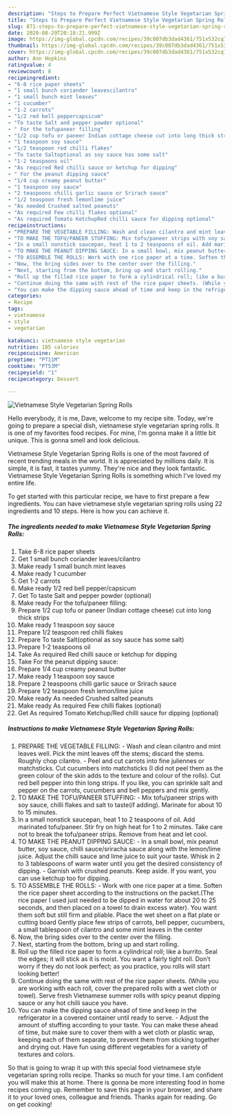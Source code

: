 ```yaml
---
description: "Steps to Prepare Perfect Vietnamese Style Vegetarian Spring Rolls"
title: "Steps to Prepare Perfect Vietnamese Style Vegetarian Spring Rolls"
slug: 871-steps-to-prepare-perfect-vietnamese-style-vegetarian-spring-rolls
date: 2020-08-29T20:18:21.999Z
image: https://img-global.cpcdn.com/recipes/39c007db3dad4361/751x532cq70/vietnamese-style-vegetarian-spring-rolls-recipe-main-photo.jpg
thumbnail: https://img-global.cpcdn.com/recipes/39c007db3dad4361/751x532cq70/vietnamese-style-vegetarian-spring-rolls-recipe-main-photo.jpg
cover: https://img-global.cpcdn.com/recipes/39c007db3dad4361/751x532cq70/vietnamese-style-vegetarian-spring-rolls-recipe-main-photo.jpg
author: Ann Hopkins
ratingvalue: 4
reviewcount: 8
recipeingredient:
- "6-8 rice paper sheets"
- "1 small bunch coriander leavescilantro"
- "1 small bunch mint leaves"
- "1 cucumber"
- "1-2 carrots"
- "1/2 red bell peppercapsicum"
- "To taste Salt and pepper powder optional"
- " For the tofupaneer filling"
- "1/2 cup tofu or paneer Indian cottage cheese cut into long thick strips"
- "1 teaspoon soy sauce"
- "1/2 teaspoon red chilli flakes"
- "To taste Saltoptional as soy sauce has some salt"
- "1-2 teaspoons oil"
- "As required Red chilli sauce or ketchup for dipping"
- " For the peanut dipping sauce"
- "1/4 cup creamy peanut butter"
- "1 teaspoon soy sauce"
- "2 teaspoons chilli garlic sauce or Srirach sauce"
- "1/2 teaspoon fresh lemonlime juice"
- "As needed Crushed salted peanuts"
- "As required Few chilli flakes optional"
- "As required Tomato KetchupRed chilli sauce for dipping optional"
recipeinstructions:
- "PREPARE THE VEGETABLE FILLING: Wash and clean cilantro and mint leaves well. Pick the mint leaves off the stems; discard the stems. Roughly chop cilantro. Peel and cut carrots into fine juliennes or matchsticks. Cut cucumbers into matchsticks (I did not peel them as the green colour of the skin adds to the texture and colour of the rolls). Cut red bell pepper into thin long strips. If you like, you can sprinkle salt and pepper on the carrots, cucumbers and bell peppers and mix gently."
- "TO MAKE THE TOFU/PANEER STUFFING: Mix tofu/paneer strips with soy sauce, chilli flakes and salt to taste(if adding). Marinate for about 10 to 15 minutes."
- "In a small nonstick saucepan, heat 1 to 2 teaspoons of oil. Add marinated tofu/paneer. Stir fry on high heat for 1 to 2 minutes. Take care not to break the tofu/paneer strips. Remove from heat and let cool."
- "TO MAKE THE PEANUT DIPPING SAUCE: In a small bowl, mix peanut butter, soy sauce, chilli sauce/sriracha sauce along with the lemon/lime juice. Adjust the chilli sauce and lime juice to suit your taste. Whisk in 2 to 3 tablespoons of warm water until you get the desired consistency of dipping. Garnish with crushed peanuts. Keep aside. If you want, you can use ketchup too for dipping."
- "TO ASSEMBLE THE ROLLS: Work with one rice paper at a time. Soften the rice paper sheet according to the instructions on the packet.(The rice paper I used just needed to be dipped in water for about 20 to 25 seconds, and then placed on a towel to drain excess water). You want them soft but still firm and pliable. Place the wet sheet on a flat plate or cutting board Gently place few strips of carrots, bell pepper, cucumbers, a small tablespoon of cilantro and some mint leaves in the center"
- "Now, the bring sides over to the center over the filling."
- "Next, starting from the bottom, bring up and start rolling."
- "Roll up the filled rice paper to form a cylindrical roll; like a burrito. Seal the edges; it will stick as it is moist. You want a fairly tight roll. Don’t worry if they do not look perfect; as you practice, you rolls will start looking better!"
- "Continue doing the same with rest of the rice paper sheets. (While you are working with each roll, cover the prepared rolls with a wet cloth or towel). Serve fresh Vietnamese summer rolls with spicy peanut dipping sauce or any hot chilli sauce you have."
- "You can make the dipping sauce ahead of time and keep in the refrigerator in a covered container until ready to serve. Adjust the amount of stuffing according to your taste. You can make these ahead of time, but make sure to cover them with a wet cloth or plastic wrap, keeping each of them separate, to prevent them from sticking together and drying out. Have fun using different vegetables for a variety of textures and colors."
categories:
- Recipe
tags:
- vietnamese
- style
- vegetarian

katakunci: vietnamese style vegetarian 
nutrition: 185 calories
recipecuisine: American
preptime: "PT11M"
cooktime: "PT53M"
recipeyield: "1"
recipecategory: Dessert

---
```



![Vietnamese Style Vegetarian Spring Rolls](https://img-global.cpcdn.com/recipes/39c007db3dad4361/751x532cq70/vietnamese-style-vegetarian-spring-rolls-recipe-main-photo.jpg)

Hello everybody, it is me, Dave, welcome to my recipe site. Today, we're going to prepare a special dish, vietnamese style vegetarian spring rolls. It is one of my favorites food recipes. For mine, I'm gonna make it a little bit unique. This is gonna smell and look delicious.

Vietnamese Style Vegetarian Spring Rolls is one of the most favored of recent trending meals in the world. It is appreciated by millions daily. It is simple, it is fast, it tastes yummy. They're nice and they look fantastic. Vietnamese Style Vegetarian Spring Rolls is something which I've loved my entire life.




To get started with this particular recipe, we have to first prepare a few ingredients. You can have vietnamese style vegetarian spring rolls using 22 ingredients and 10 steps. Here is how you can achieve it.

<!--inarticleads1-->

##### The ingredients needed to make Vietnamese Style Vegetarian Spring Rolls:

1. Take 6-8 rice paper sheets
1. Get 1 small bunch coriander leaves/cilantro
1. Make ready 1 small bunch mint leaves
1. Make ready 1 cucumber
1. Get 1-2 carrots
1. Make ready 1/2 red bell pepper/capsicum
1. Get To taste Salt and pepper powder (optional)
1. Make ready  For the tofu/paneer filling:
1. Prepare 1/2 cup tofu or paneer (Indian cottage cheese) cut into long thick strips
1. Make ready 1 teaspoon soy sauce
1. Prepare 1/2 teaspoon red chilli flakes
1. Prepare To taste Salt(optional as soy sauce has some salt)
1. Prepare 1-2 teaspoons oil
1. Take As required Red chilli sauce or ketchup for dipping
1. Take  For the peanut dipping sauce:
1. Prepare 1/4 cup creamy peanut butter
1. Make ready 1 teaspoon soy sauce
1. Prepare 2 teaspoons chilli garlic sauce or Srirach sauce
1. Prepare 1/2 teaspoon fresh lemon/lime juice
1. Make ready As needed Crushed salted peanuts
1. Make ready As required Few chilli flakes (optional)
1. Get As required Tomato Ketchup/Red chilli sauce for dipping (optional)




<!--inarticleads2-->

##### Instructions to make Vietnamese Style Vegetarian Spring Rolls:

1. PREPARE THE VEGETABLE FILLING: - Wash and clean cilantro and mint leaves well. Pick the mint leaves off the stems; discard the stems. Roughly chop cilantro. - Peel and cut carrots into fine juliennes or matchsticks. Cut cucumbers into matchsticks (I did not peel them as the green colour of the skin adds to the texture and colour of the rolls). Cut red bell pepper into thin long strips. If you like, you can sprinkle salt and pepper on the carrots, cucumbers and bell peppers and mix gently.
1. TO MAKE THE TOFU/PANEER STUFFING: - Mix tofu/paneer strips with soy sauce, chilli flakes and salt to taste(if adding). Marinate for about 10 to 15 minutes.
1. In a small nonstick saucepan, heat 1 to 2 teaspoons of oil. Add marinated tofu/paneer. Stir fry on high heat for 1 to 2 minutes. Take care not to break the tofu/paneer strips. Remove from heat and let cool.
1. TO MAKE THE PEANUT DIPPING SAUCE: - In a small bowl, mix peanut butter, soy sauce, chilli sauce/sriracha sauce along with the lemon/lime juice. Adjust the chilli sauce and lime juice to suit your taste. Whisk in 2 to 3 tablespoons of warm water until you get the desired consistency of dipping. - Garnish with crushed peanuts. Keep aside. If you want, you can use ketchup too for dipping.
1. TO ASSEMBLE THE ROLLS: - Work with one rice paper at a time. Soften the rice paper sheet according to the instructions on the packet.(The rice paper I used just needed to be dipped in water for about 20 to 25 seconds, and then placed on a towel to drain excess water). You want them soft but still firm and pliable. Place the wet sheet on a flat plate or cutting board Gently place few strips of carrots, bell pepper, cucumbers, a small tablespoon of cilantro and some mint leaves in the center
1. Now, the bring sides over to the center over the filling.
1. Next, starting from the bottom, bring up and start rolling.
1. Roll up the filled rice paper to form a cylindrical roll; like a burrito. Seal the edges; it will stick as it is moist. You want a fairly tight roll. Don’t worry if they do not look perfect; as you practice, you rolls will start looking better!
1. Continue doing the same with rest of the rice paper sheets. (While you are working with each roll, cover the prepared rolls with a wet cloth or towel). Serve fresh Vietnamese summer rolls with spicy peanut dipping sauce or any hot chilli sauce you have.
1. You can make the dipping sauce ahead of time and keep in the refrigerator in a covered container until ready to serve. - Adjust the amount of stuffing according to your taste. You can make these ahead of time, but make sure to cover them with a wet cloth or plastic wrap, keeping each of them separate, to prevent them from sticking together and drying out. Have fun using different vegetables for a variety of textures and colors.




So that is going to wrap it up with this special food vietnamese style vegetarian spring rolls recipe. Thanks so much for your time. I am confident you will make this at home. There is gonna be more interesting food in home recipes coming up. Remember to save this page in your browser, and share it to your loved ones, colleague and friends. Thanks again for reading. Go on get cooking!
